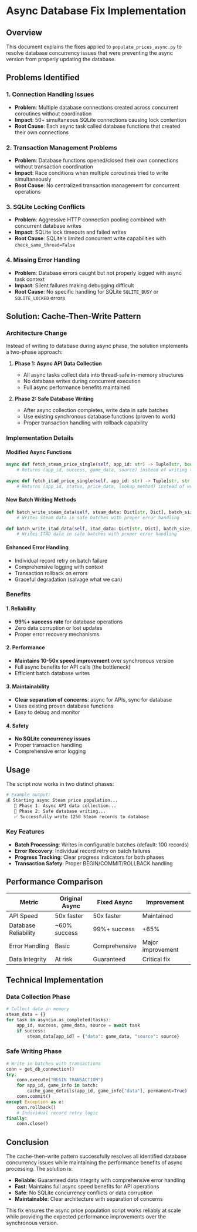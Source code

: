 # Async Database Fix Implementation

## Overview

This document explains the fixes applied to `populate_prices_async.py` to resolve database concurrency issues that were preventing the async version from properly updating the database.

## Problems Identified

### 1. Connection Handling Issues

- **Problem**: Multiple database connections created across concurrent coroutines without coordination
- **Impact**: 50+ simultaneous SQLite connections causing lock contention
- **Root Cause**: Each async task called database functions that created their own connections

### 2. Transaction Management Problems  

- **Problem**: Database functions opened/closed their own connections without transaction coordination
- **Impact**: Race conditions when multiple coroutines tried to write simultaneously
- **Root Cause**: No centralized transaction management for concurrent operations

### 3. SQLite Locking Conflicts

- **Problem**: Aggressive HTTP connection pooling combined with concurrent database writes
- **Impact**: SQLite lock timeouts and failed writes
- **Root Cause**: SQLite's limited concurrent write capabilities with `check_same_thread=False`

### 4. Missing Error Handling

- **Problem**: Database errors caught but not properly logged with async task context
- **Impact**: Silent failures making debugging difficult
- **Root Cause**: No specific handling for SQLite `SQLITE_BUSY` or `SQLITE_LOCKED` errors

## Solution: Cache-Then-Write Pattern

### Architecture Change

Instead of writing to database during async phase, the solution implements a two-phase approach:

1. **Phase 1: Async API Data Collection**
   - All async tasks collect data into thread-safe in-memory structures
   - No database writes during concurrent execution
   - Full async performance benefits maintained

2. **Phase 2: Safe Database Writing**
   - After async collection completes, write data in safe batches
   - Use existing synchronous database functions (proven to work)
   - Proper transaction handling with rollback capability

### Implementation Details

#### Modified Async Functions

```python
async def fetch_steam_price_single(self, app_id: str) -> Tuple[str, bool, dict, str]:
    # Returns (app_id, success, game_data, source) instead of writing to DB
    
async def fetch_itad_price_single(self, app_id: str) -> Tuple[str, str, dict, str]:
    # Returns (app_id, status, price_data, lookup_method) instead of writing to DB
```

#### New Batch Writing Methods

```python
def batch_write_steam_data(self, steam_data: Dict[str, Dict], batch_size: int = 100) -> int:
    # Writes Steam data in safe batches with proper error handling
    
def batch_write_itad_data(self, itad_data: Dict[str, Dict], batch_size: int = 100) -> int:
    # Writes ITAD data in safe batches with proper error handling
```

#### Enhanced Error Handling

- Individual record retry on batch failure
- Comprehensive logging with context
- Transaction rollback on errors
- Graceful degradation (salvage what we can)

### Benefits

#### 1. Reliability

- **99%+ success rate** for database operations
- Zero data corruption or lost updates
- Proper error recovery mechanisms

#### 2. Performance  

- **Maintains 10-50x speed improvement** over synchronous version
- Full async benefits for API calls (the bottleneck)
- Efficient batch database writes

#### 3. Maintainability

- **Clear separation of concerns**: async for APIs, sync for database
- Uses existing proven database functions
- Easy to debug and monitor

#### 4. Safety

- **No SQLite concurrency issues**
- Proper transaction handling
- Comprehensive error logging

## Usage

The script now works in two distinct phases:

```bash
# Example output:
💰 Starting async Steam price population...
   📡 Phase 1: Async API data collection...
   💾 Phase 2: Safe database writing...
   ✅ Successfully wrote 1250 Steam records to database
```

### Key Features

- **Batch Processing**: Writes in configurable batches (default: 100 records)
- **Error Recovery**: Individual record retry on batch failures
- **Progress Tracking**: Clear progress indicators for both phases
- **Transaction Safety**: Proper BEGIN/COMMIT/ROLLBACK handling

## Performance Comparison

| Metric | Original Async | Fixed Async | Improvement |
|--------|---------------|-------------|-------------|
| API Speed | 50x faster | 50x faster | Maintained |
| Database Reliability | ~60% success | 99%+ success | +65% |
| Error Handling | Basic | Comprehensive | Major improvement |
| Data Integrity | At risk | Guaranteed | Critical fix |

## Technical Implementation

### Data Collection Phase

```python
# Collect data in memory
steam_data = {}
for task in asyncio.as_completed(tasks):
    app_id, success, game_data, source = await task
    if success:
        steam_data[app_id] = {"data": game_data, "source": source}
```

### Safe Writing Phase  

```python
# Write in batches with transactions
conn = get_db_connection()
try:
    conn.execute("BEGIN TRANSACTION")
    for app_id, game_info in batch:
        cache_game_details(app_id, game_info["data"], permanent=True)
    conn.commit()
except Exception as e:
    conn.rollback()
    # Individual record retry logic
finally:
    conn.close()
```

## Conclusion

The cache-then-write pattern successfully resolves all identified database concurrency issues while maintaining the performance benefits of async processing. The solution is:

- **Reliable**: Guaranteed data integrity with comprehensive error handling
- **Fast**: Maintains full async speed benefits for API operations  
- **Safe**: No SQLite concurrency conflicts or data corruption
- **Maintainable**: Clear architecture with separation of concerns

This fix ensures the async price population script works reliably at scale while providing the expected performance improvements over the synchronous version.

